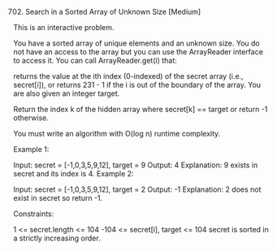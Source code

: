 702. Search in a Sorted Array of Unknown Size [Medium]

This is an interactive problem.

You have a sorted array of unique elements and an unknown size. You do not have an access to the array but you can use the ArrayReader interface to access it. You can call ArrayReader.get(i) that:

returns the value at the ith index (0-indexed) of the secret array (i.e., secret[i]), or
returns 231 - 1 if the i is out of the boundary of the array.
You are also given an integer target.

Return the index k of the hidden array where secret[k] == target or return -1 otherwise.

You must write an algorithm with O(log n) runtime complexity.

Example 1:

Input: secret = [-1,0,3,5,9,12], target = 9
Output: 4
Explanation: 9 exists in secret and its index is 4.
Example 2:

Input: secret = [-1,0,3,5,9,12], target = 2
Output: -1
Explanation: 2 does not exist in secret so return -1.

Constraints:

1 <= secret.length <= 104
-104 <= secret[i], target <= 104
secret is sorted in a strictly increasing order.
